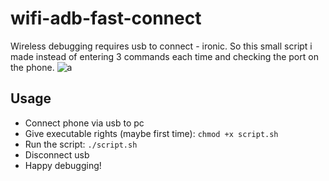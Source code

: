 # wifi-adb-fast-connect
Wireless debugging requires usb to connect - ironic. So this small script i made instead of entering 3 commands each time and checking the port on the phone.
![a](https://i.ibb.co/m87QqS1/Screenshot-from-2022-01-28-15-20-59.png)
## Usage
- Connect phone via usb to pc
- Give executable rights (maybe first time): ```chmod +x script.sh```
- Run the script: ```./script.sh```
- Disconnect usb
- Happy debugging!
